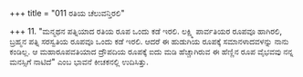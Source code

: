 +++
title = "011 ರತಿಯ ಚೆಲುವನ್ತಿರಲಿ"

+++
11. "ಮನ್ಮಥನ ಪತ್ನಿಯಾದ ರತಿಯ ರೂಪ ಒಂದು ಕಡೆ ಇರಲಿ. ಲಕ್ಷ್ಮಿ ಪಾರ್ವತಿಯರ ರೂಪವೂ ಹಾಗಿರಲಿ, ಬ್ರಹ್ಮನ ಪತ್ನಿ ಸರಸ್ವತಿಯ ರೂಪವೂ ಒಂದು ಕಡೆ ಇರಲಿ. ಆದರೆ ಈ ಹುಡುಗಿಯ ರೂಪಕ್ಕೆ ಸಮಾನಳಾದವಳನ್ನು ನಾನು ಕಂಡಿಲ್ಲ. ಆ ಮಹಾರೂಪವತಿಯಾದ ದ್ರೌಪದಿಯ ರೂಪಕ್ಕೆ ಐದು ಮಡಿ ಹೆಚ್ಚಾಗಿರುವ ಈ ಹೆಣ್ಣಿನ ರೂಪ ವೈಭವವು ನನ್ನ ಮನಸ್ಸಿಗೆ ನಾಟಿದೆ" ಎಂಬ ಭಾವನೆ ಕೀಚಕನಲ್ಲಿ ಉದಿಸಿತ್ತು.